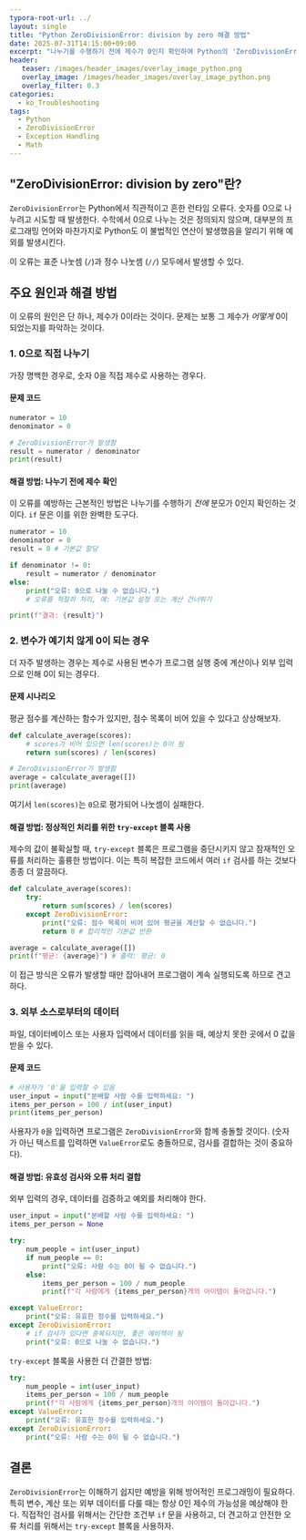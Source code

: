 ```yaml
---
typora-root-url: ../
layout: single
title: "Python ZeroDivisionError: division by zero 해결 방법"
date: 2025-07-31T14:15:00+09:00
excerpt: "나누기를 수행하기 전에 제수가 0인지 확인하여 Python의 'ZeroDivisionError: division by zero'를 예방합니다. 견고한 오류 처리를 위해 조건문과 try-except 블록을 사용하는 방법을 배웁니다."
header:
   teaser: /images/header_images/overlay_image_python.png
   overlay_image: /images/header_images/overlay_image_python.png
   overlay_filter: 0.3
categories:
  - ko_Troubleshooting
tags:
  - Python
  - ZeroDivisionError
  - Exception Handling
  - Math
---
```


## "ZeroDivisionError: division by zero"란?

`ZeroDivisionError`는 Python에서 직관적이고 흔한 런타임 오류다. 숫자를 0으로 나누려고 시도할 때 발생한다. 수학에서 0으로 나누는 것은 정의되지 않으며, 대부분의 프로그래밍 언어와 마찬가지로 Python도 이 불법적인 연산이 발생했음을 알리기 위해 예외를 발생시킨다.

이 오류는 표준 나눗셈 (`/`)과 정수 나눗셈 (`//`) 모두에서 발생할 수 있다.

## 주요 원인과 해결 방법

이 오류의 원인은 단 하나, 제수가 0이라는 것이다. 문제는 보통 그 제수가 *어떻게* 0이 되었는지를 파악하는 것이다.

### 1. 0으로 직접 나누기

가장 명백한 경우로, 숫자 0을 직접 제수로 사용하는 경우다.

#### 문제 코드

```python
numerator = 10
denominator = 0

# ZeroDivisionError가 발생함
result = numerator / denominator
print(result)
```

#### 해결 방법: 나누기 전에 제수 확인

이 오류를 예방하는 근본적인 방법은 나누기를 수행하기 *전에* 분모가 0인지 확인하는 것이다. `if` 문은 이를 위한 완벽한 도구다.

```python
numerator = 10
denominator = 0
result = 0 # 기본값 할당

if denominator != 0:
    result = numerator / denominator
else:
    print("오류: 0으로 나눌 수 없습니다.")
    # 오류를 적절히 처리, 예: 기본값 설정 또는 계산 건너뛰기

print(f"결과: {result}")
```

### 2. 변수가 예기치 않게 0이 되는 경우

더 자주 발생하는 경우는 제수로 사용된 변수가 프로그램 실행 중에 계산이나 외부 입력으로 인해 0이 되는 경우다.

#### 문제 시나리오

평균 점수를 계산하는 함수가 있지만, 점수 목록이 비어 있을 수 있다고 상상해보자.

```python
def calculate_average(scores):
    # scores가 비어 있으면 len(scores)는 0이 됨
    return sum(scores) / len(scores)

# ZeroDivisionError가 발생함
average = calculate_average([])
print(average)
```

여기서 `len(scores)`는 `0`으로 평가되어 나눗셈이 실패한다.

#### 해결 방법: 정상적인 처리를 위한 `try-except` 블록 사용

제수의 값이 불확실할 때, `try-except` 블록은 프로그램을 중단시키지 않고 잠재적인 오류를 처리하는 훌륭한 방법이다. 이는 특히 복잡한 코드에서 여러 `if` 검사를 하는 것보다 종종 더 깔끔하다.

```python
def calculate_average(scores):
    try:
        return sum(scores) / len(scores)
    except ZeroDivisionError:
        print("오류: 점수 목록이 비어 있어 평균을 계산할 수 없습니다.")
        return 0 # 합리적인 기본값 반환

average = calculate_average([])
print(f"평균: {average}") # 출력: 평균: 0
```

이 접근 방식은 오류가 발생할 때만 잡아내어 프로그램이 계속 실행되도록 하므로 견고하다.

### 3. 외부 소스로부터의 데이터

파일, 데이터베이스 또는 사용자 입력에서 데이터를 읽을 때, 예상치 못한 곳에서 0 값을 받을 수 있다.

#### 문제 코드

```python
# 사용자가 '0'을 입력할 수 있음
user_input = input("분배할 사람 수를 입력하세요: ")
items_per_person = 100 / int(user_input)
print(items_per_person)
```

사용자가 `0`을 입력하면 프로그램은 `ZeroDivisionError`와 함께 충돌할 것이다. (숫자가 아닌 텍스트를 입력하면 `ValueError`로도 충돌하므로, 검사를 결합하는 것이 중요하다).

#### 해결 방법: 유효성 검사와 오류 처리 결합

외부 입력의 경우, 데이터를 검증하고 예외를 처리해야 한다.

```python
user_input = input("분배할 사람 수를 입력하세요: ")
items_per_person = None

try:
    num_people = int(user_input)
    if num_people == 0:
        print("오류: 사람 수는 0이 될 수 없습니다.")
    else:
        items_per_person = 100 / num_people
        print(f"각 사람에게 {items_per_person}개의 아이템이 돌아갑니다.")

except ValueError:
    print("오류: 유효한 정수를 입력하세요.")
except ZeroDivisionError: 
    # if 검사가 있다면 중복되지만, 좋은 예비책이 됨
    print("오류: 0으로 나눌 수 없습니다.")
```
`try-except` 블록을 사용한 더 간결한 방법:
```python
try:
    num_people = int(user_input)
    items_per_person = 100 / num_people
    print(f"각 사람에게 {items_per_person}개의 아이템이 돌아갑니다.")
except ValueError:
    print("오류: 유효한 정수를 입력하세요.")
except ZeroDivisionError:
    print("오류: 사람 수는 0이 될 수 없습니다.")
```

## 결론

`ZeroDivisionError`는 이해하기 쉽지만 예방을 위해 방어적인 프로그래밍이 필요하다. 특히 변수, 계산 또는 외부 데이터를 다룰 때는 항상 0인 제수의 가능성을 예상해야 한다. 직접적인 검사를 위해서는 간단한 조건부 `if` 문을 사용하고, 더 견고하고 안전한 오류 처리를 위해서는 `try-except` 블록을 사용하자.
